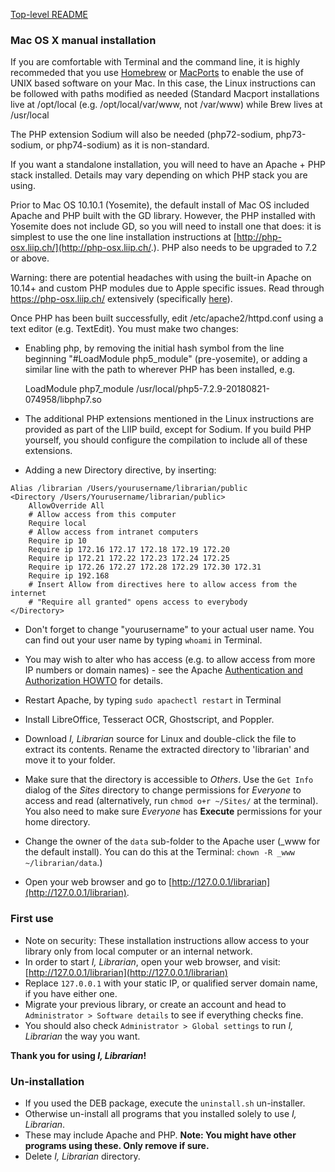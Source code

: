[Top-level README](README.md)

### Mac OS X manual installation

If you are comfortable with Terminal and the command line, it is highly recommeded that you use [Homebrew](https://brew.sh/) or [MacPorts](https://www.macports.org/) to enable the use of UNIX based software on your Mac. In this case, the Linux instructions can be followed with paths modified as needed (Standard Macport installations live at /opt/local (e.g. /opt/local/var/www, not /var/www) while Brew lives at /usr/local  

The PHP extension Sodium will also be needed (php72-sodium, php73-sodium, or php74-sodium) as it is non-standard.

If you want a standalone installation, you will need to have an Apache + PHP stack installed. Details may vary depending on which PHP stack you are using.

Prior to Mac OS 10.10.1 (Yosemite), the default install of Mac OS included Apache and PHP built with the GD library. However, the PHP installed with Yosemite does not include GD, so you will need to install one that does: it is simplest to use the one line installation instructions at [http://php-osx.liip.ch/](http://php-osx.liip.ch/.). PHP also needs to be upgraded to 7.2 or above.

Warning: there are potential headaches with using the built-in Apache on 10.14+ and custom PHP modules due to Apple specific issues. Read through https://php-osx.liip.ch/ extensively (specifically [here](https://github.com/liip/php-osx/issues/249)).

Once PHP has been built successfully, edit /etc/apache2/httpd.conf using a text editor (e.g. TextEdit). You must make two changes:

* Enabling php, by removing the initial hash symbol from the line beginning "#LoadModule php5_module" (pre-yosemite), or adding a similar line with the path to wherever PHP has been installed, e.g.

    LoadModule php7_module /usr/local/php5-7.2.9-20180821-074958/libphp7.so

* The additional PHP extensions mentioned in the Linux instructions are provided as part of the LIIP build, except for Sodium. If you build PHP yourself, you should configure the compilation to include all of these extensions.

* Adding a new Directory directive, by inserting: 

```apache_conf
Alias /librarian /Users/yourusername/librarian/public
<Directory /Users/Yourusername/librarian/public>
    AllowOverride All
    # Allow access from this computer
    Require local
    # Allow access from intranet computers
    Require ip 10
    Require ip 172.16 172.17 172.18 172.19 172.20
    Require ip 172.21 172.22 172.23 172.24 172.25
    Require ip 172.26 172.27 172.28 172.29 172.30 172.31
    Require ip 192.168
    # Insert Allow from directives here to allow access from the internet
    # "Require all granted" opens access to everybody
</Directory>
```

* Don't forget to change "yourusername" to your actual user name. You can find out your user name by typing `whoami` in Terminal.  
* You may wish to alter who has access (e.g. to allow access from more IP numbers or domain names) - see the Apache [Authentication and Authorization HOWTO](https://httpd.apache.org/docs/2.4/howto/auth.html) for details.  
* Restart Apache, by typing `sudo apachectl restart` in Terminal  
* Install LibreOffice, Tesseract OCR, Ghostscript, and Poppler.  
* Download *I, Librarian* source for Linux and double-click the file to extract its contents. Rename the extracted directory to 'librarian' and move it to your folder.  

* Make sure that the directory is accessible to *Others*. Use the `Get Info` dialog of the *Sites* directory to change permissions for *Everyone* to access and read (alternatively, run `chmod o+r ~/Sites/` at the terminal). You also need to make sure *Everyone* has **Execute** permissions for your home directory.
* Change the owner of the `data` sub-folder to the Apache user (_www for the default install). You can do this at the Terminal: `chown -R _www ~/librarian/data`.)
* Open your web browser and go to [http://127.0.0.1/librarian](http://127.0.0.1/librarian).

### First use
* Note on security: These installation instructions allow access to your library only from local computer
  or an internal network.
* In order to start *I, Librarian*, open your web browser, and visit:
  [http://127.0.0.1/librarian](http://127.0.0.1/librarian)
* Replace `127.0.0.1` with your static IP, or qualified server domain name, if you have either one.
* Migrate your previous library, or create an account and head to `Administrator > Software details` to see if everything checks fine.
* You should also check `Administrator > Global settings` to run *I, Librarian* the way you want.

**Thank you for using *I, Librarian*!**

### Un-installation
* If you used the DEB package, execute the `uninstall.sh` un-installer.
* Otherwise un-install all programs that you installed solely to use *I, Librarian*.
* These may include Apache and PHP. **Note: You might have other programs using these. Only remove if sure.**
* Delete *I, Librarian* directory.
